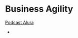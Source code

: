 # Business Agility
[Podcast Alura](https://cursos.alura.com.br/extra/hipsterstech/business-agility-hipsters-147-a432)

- 